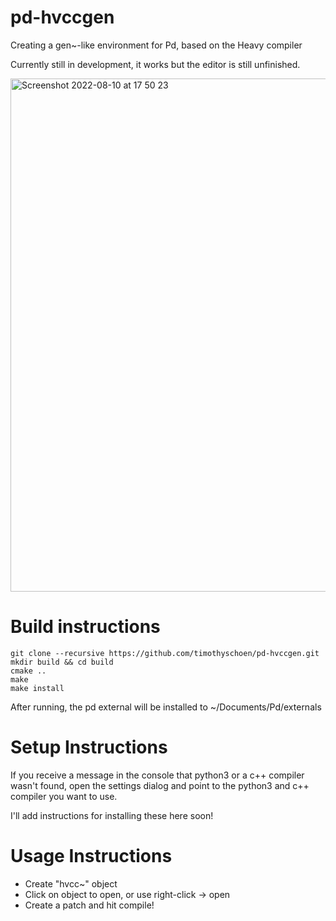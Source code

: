 # pd-hvccgen
Creating a gen~-like environment for Pd, based on the Heavy compiler

Currently still in development, it works but the editor is still unfinished.

<img width="821" alt="Screenshot 2022-08-10 at 17 50 23" src="https://user-images.githubusercontent.com/44585538/183952750-4eb06938-519d-46f0-9617-5cfe02cd468e.png">

# Build instructions

```
git clone --recursive https://github.com/timothyschoen/pd-hvccgen.git
mkdir build && cd build
cmake ..
make
make install
```

After running, the pd external will be installed to ~/Documents/Pd/externals

# Setup Instructions

If you receive a message in the console that python3 or a c++ compiler wasn't found, open the settings dialog and point to the python3 and c++ compiler you want to use.

I'll add instructions for installing these here soon!


# Usage Instructions


- Create "hvcc~" object
- Click on object to open, or use right-click -> open
- Create a patch and hit compile!
